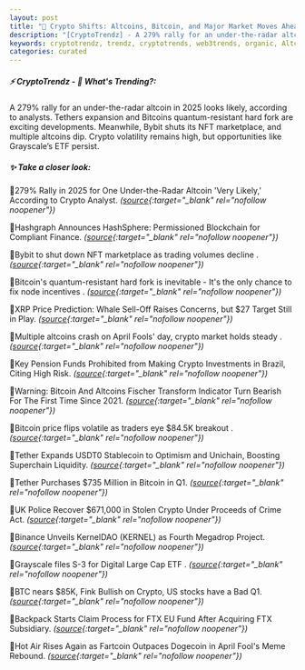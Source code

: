 ```yaml
---
layout: post
title: "🌌 Crypto Shifts: Altcoins, Bitcoin, and Major Market Moves Ahead"
description: "[CryptoTrendz] - A 279% rally for an under-the-radar altcoin in 2025 looks likely, according to analysts. Tethers expansion and Bitcoins quantum-resistant hard fork are exciting developments. Meanwhile, Bybit shuts its NFT marketplace, and multiple altcoins dip. Crypto volatility remains high, but opportunities like Grayscale’s ETF persist."
keywords: cryptotrendz, trendz, cryptotrends, web3trends, organic, Altcoin, trading, Stablecoin, NFT, market, Digital, Bitcoin, marketplace, Dogecoin, Crypto, altcoins, FTX
categories: curated
---
```


##### ⚡ CryptoTrendz - 📌 *What's Trending?:*

A 279% rally for an under-the-radar altcoin in 2025 looks likely, according to analysts. Tethers expansion and Bitcoins quantum-resistant hard fork are exciting developments. Meanwhile, Bybit shuts its NFT marketplace, and multiple altcoins dip. Crypto volatility remains high, but opportunities like Grayscale’s ETF persist.

##### ✨ *Take a closer look:*


🔹279% Rally in 2025 for One Under-the-Radar Altcoin 'Very Likely,' According to Crypto Analyst. *([source](https://s.avyag.com/sst0){:target="_blank" rel="nofollow noopener"})*

🔹Hashgraph Announces HashSphere: Permissioned Blockchain for Compliant Finance. *([source](https://s.avyag.com/brzc){:target="_blank" rel="nofollow noopener"})*

🔹Bybit to shut down NFT marketplace as trading volumes decline . *([source](https://s.avyag.com/jqsz){:target="_blank" rel="nofollow noopener"})*

🔹Bitcoin's quantum-resistant hard fork is inevitable - It's the only chance to fix node incentives . *([source](https://s.avyag.com/wrb1){:target="_blank" rel="nofollow noopener"})*

🔹XRP Price Prediction: Whale Sell-Off Raises Concerns, but $27 Target Still in Play. *([source](https://s.avyag.com/sk41){:target="_blank" rel="nofollow noopener"})*

🔹Multiple altcoins crash on April Fools' day, crypto market holds steady . *([source](https://s.avyag.com/xvgr){:target="_blank" rel="nofollow noopener"})*

🔹Key Pension Funds Prohibited from Making Crypto Investments in Brazil, Citing High Risk. *([source](https://s.avyag.com/oarc){:target="_blank" rel="nofollow noopener"})*

🔹Warning: Bitcoin And Altcoins Fischer Transform Indicator Turn Bearish For The First Time Since 2021. *([source](https://s.avyag.com/ejka){:target="_blank" rel="nofollow noopener"})*

🔹Bitcoin price flips volatile as traders eye $84.5K breakout . *([source](https://s.avyag.com/4q8m){:target="_blank" rel="nofollow noopener"})*

🔹Tether Expands USDT0 Stablecoin to Optimism and Unichain, Boosting Superchain Liquidity. *([source](https://s.avyag.com/q57g){:target="_blank" rel="nofollow noopener"})*

🔹Tether Purchases $735 Million in Bitcoin in Q1. *([source](https://s.avyag.com/gzuc){:target="_blank" rel="nofollow noopener"})*

🔹UK Police Recover $671,000 in Stolen Crypto Under Proceeds of Crime Act. *([source](https://s.avyag.com/q4co){:target="_blank" rel="nofollow noopener"})*

🔹Binance Unveils KernelDAO (KERNEL) as Fourth Megadrop Project. *([source](https://s.avyag.com/60ph){:target="_blank" rel="nofollow noopener"})*

🔹Grayscale files S-3 for Digital Large Cap ETF . *([source](https://s.avyag.com/wmya){:target="_blank" rel="nofollow noopener"})*

🔹BTC nears $85K, Fink Bullish on Crypto, US stocks have a Bad Q1. *([source](https://s.avyag.com/pq3g){:target="_blank" rel="nofollow noopener"})*

🔹Backpack Starts Claim Process for FTX EU Fund After Acquiring FTX Subsidiary. *([source](https://s.avyag.com/r8ai){:target="_blank" rel="nofollow noopener"})*

🔹Hot Air Rises Again as Fartcoin Outpaces Dogecoin in April Fool's Meme Rebound. *([source](https://s.avyag.com/kh7k){:target="_blank" rel="nofollow noopener"})*
